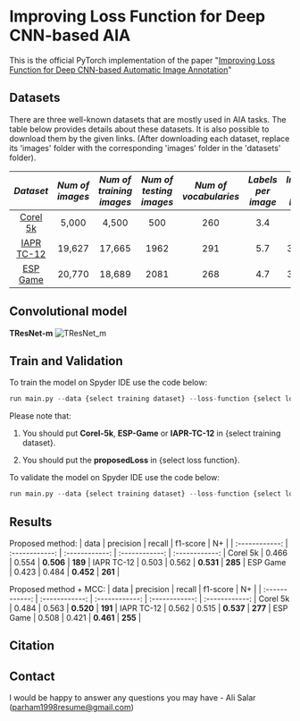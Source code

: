 # Improving Loss Function for Deep CNN-based AIA
This is the official PyTorch implementation of the paper "[Improving Loss Function for Deep CNN-based Automatic Image Annotation]()"

## Datasets
There are three well-known datasets that are mostly used in AIA tasks. The table below provides details about these datasets. It is also possible to download them by the given links. (After downloading each dataset, replace its 'images' folder with the corresponding 'images' folder in the 'datasets' folder).

| *Dataset* | *Num of images* | *Num of training images* | *Num of testing images*  | *Num of vocabularies*  | *Labels per image*  | *Image per label* |
| :------------: | :-------------: | :-------------: | :-------------: | :------------: | :-------------: | :-------------: |
| [Corel 5k](https://www.kaggle.com/datasets/parhamsalar/corel5k) | 5,000 | 4,500 | 500 | 260 | 3.4 | 58.6 |
| [IAPR TC-12](https://www.kaggle.com/datasets/parhamsalar/iaprtc12) | 19,627 | 17,665 | 1962 | 291 | 5.7 | 347.7 |
| [ESP Game](https://www.kaggle.com/datasets/parhamsalar/espgame) | 20,770 | 18,689 | 2081 | 268 | 4.7 | 362.7 |

## Convolutional model
**TResNet-m**
![TResNet_m](https://user-images.githubusercontent.com/85555218/193331034-a1d6e21f-ef22-4ac5-91ba-8cba8882efc8.png)

## Train and Validation
To train the model on Spyder IDE use the code below:
```python
run main.py --data {select training dataset} --loss-function {select loss function}
```
Please note that:
1) You should put **Corel-5k**, **ESP-Game** or **IAPR-TC-12** in {select training dataset}.

2) You should put the **proposedLoss** in {select loss function}.

To validate the model on Spyder IDE use the code below:
```python
run main.py --data {select training dataset} --loss-function {select loss function} --evaluate
```

## Results
Proposed method:
| data | precision | recall | f1-score | N+ |
| :------------: | :------------: | :------------: | :------------: | :------------: |
Corel 5k | 0.466 | 0.554 | **0.506** | **189** |
IAPR TC-12 | 0.503 | 0.562 | **0.531** | **285** |
ESP Game | 0.423 | 0.484 | **0.452** | **261** |

Proposed method + MCC:
| data | precision | recall | f1-score | N+ |
| :------------: | :------------: | :------------: | :------------: | :------------: |
Corel 5k | 0.484 | 0.563 | **0.520** | **191** |
IAPR TC-12 | 0.562 | 0.515 | **0.537** | **277** |
ESP Game | 0.508 | 0.421 | **0.461** | **255** |

## Citation

## Contact
I would be happy to answer any questions you may have - Ali Salar (parham1998resume@gmail.com)

